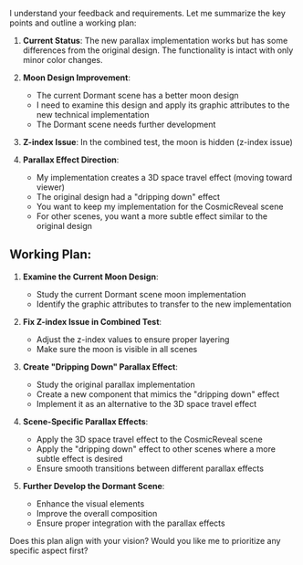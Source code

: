 I understand your feedback and requirements. Let me summarize the key points and outline a working plan:

1. **Current Status**: The new parallax implementation works but has some differences from the original design. The functionality is intact with only minor color changes.

2. **Moon Design Improvement**: 
   - The current Dormant scene has a better moon design
   - I need to examine this design and apply its graphic attributes to the new technical implementation
   - The Dormant scene needs further development

3. **Z-index Issue**: In the combined test, the moon is hidden (z-index issue)

4. **Parallax Effect Direction**:
   - My implementation creates a 3D space travel effect (moving toward viewer)
   - The original design had a "dripping down" effect
   - You want to keep my implementation for the CosmicReveal scene
   - For other scenes, you want a more subtle effect similar to the original design

## Working Plan:

1. **Examine the Current Moon Design**:
   - Study the current Dormant scene moon implementation
   - Identify the graphic attributes to transfer to the new implementation

2. **Fix Z-index Issue in Combined Test**:
   - Adjust the z-index values to ensure proper layering
   - Make sure the moon is visible in all scenes

3. **Create "Dripping Down" Parallax Effect**:
   - Study the original parallax implementation
   - Create a new component that mimics the "dripping down" effect
   - Implement it as an alternative to the 3D space travel effect

4. **Scene-Specific Parallax Effects**:
   - Apply the 3D space travel effect to the CosmicReveal scene
   - Apply the "dripping down" effect to other scenes where a more subtle effect is desired
   - Ensure smooth transitions between different parallax effects

5. **Further Develop the Dormant Scene**:
   - Enhance the visual elements
   - Improve the overall composition
   - Ensure proper integration with the parallax effects

Does this plan align with your vision? Would you like me to prioritize any specific aspect first?
